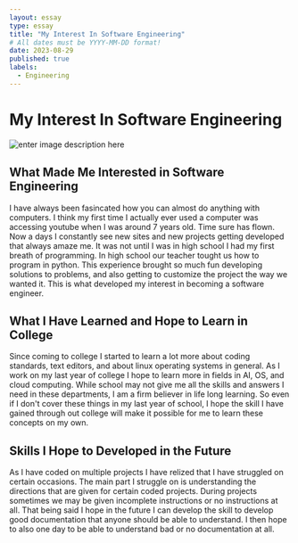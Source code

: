 ```yaml
---
layout: essay
type: essay
title: "My Interest In Software Engineering"
# All dates must be YYYY-MM-DD format!
date: 2023-08-29
published: true
labels:
  - Engineering
---
```


# My Interest In Software Engineering
![enter image description here](https://www.state.gov/wp-content/uploads/2021/06/AI-Motherboard-scaled.jpg)
## What Made Me Interested in Software Engineering

I have always been fasincated how you can almost do anything with computers. I think my first time I actually ever used a computer was accessing youtube when I was around 7 years old. Time sure has flown. Now a days I constantly see new sites and new projects getting developed that always amaze me. It was not until I was in high school I had my first breath of programming. In high school our teacher tought us how to program in python. This experience brought so much fun developing solutions to problems, and also getting to customize the project the way we wanted it. This is what developed my interest in becoming a software engineer.

## What I Have Learned and Hope to Learn in College

Since coming to college I started to learn a lot more about coding standards, text editors, and about linux operating systems in general. As I work on my last year of college I hope to learn more in fields in AI, OS, and cloud computing. While school may not give me all the skills and answers I need in these departments, I am a firm believer in life long learning. So even if I don't cover these things in my last year of school, I hope the skill I have gained through out college will make it possible for me to learn these concepts on my own.
 
## Skills I Hope to Developed in the Future

As I have coded on multiple projects I have relized that I have struggled on certain occasions. The main part I struggle on is understanding the directions that are given for certain coded projects. During projects sometimes we may be given incomplete instructions or no instructions at all. That being said I hope in the future I can develop the skill to develop good documentation that anyone should be able to understand. I then hope to also one day to be able to understand bad or no documentation at all.
